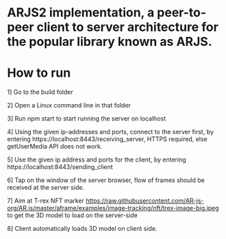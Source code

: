 # ARJS2 implementation, a peer-to-peer client to server architecture for the popular library known as ARJS.

# How to run

1] Go to the build folder

2] Open a Linux command line in that folder

3] Run npm start to start running the server on localhost

4] Using the given ip-addresses and ports, connect to the server first, by entering https://localhost:8443/receiving_server, HTTPS required, else getUserMedia API does not work.

5] Use the given ip address and ports for the client, by entering https://localhost:8443/sending_client

6] Tap on the window of the server browser, flow of frames should be received at the server side.

7] Aim at T-rex NFT marker https://raw.githubusercontent.com/AR-js-org/AR.js/master/aframe/examples/image-tracking/nft/trex-image-big.jpeg to get the 3D model to load on the server-side

8] Client automatically loads 3D model on client side.
